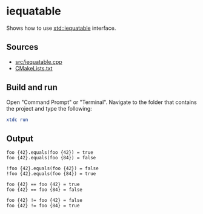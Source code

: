 # iequatable

Shows how to use [xtd::iequatable](https://gammasoft71.github.io/xtd/reference_guides/latest/classxtd_1_1iequatable.html) interface.

## Sources

* [src/iequatable.cpp](src/iequatable.cpp)
* [CMakeLists.txt](CMakeLists.txt)

## Build and run

Open "Command Prompt" or "Terminal". Navigate to the folder that contains the project and type the following:

```cmake
xtdc run
```

## Output

```
foo {42}.equals(foo {42}) = true
foo {42}.equals(foo {84}) = false

!foo {42}.equals(foo {42}) = false
!foo {42}.equals(foo {84}) = true

foo {42} == foo {42} = true
foo {42} == foo {84} = false

foo {42} != foo {42} = false
foo {42} != foo {84} = true
```

